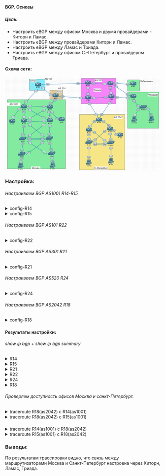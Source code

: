 #### BGP. Основы  
###  




##### Цель:  
* Настроить eBGP между офисом Москва и двумя провайдерами - Киторн и Ламас.
* Настроить eBGP между провайдерами Киторн и Ламас.
* Настроить eBGP между Ламас и Триада.
* Настроить eBGP между офисом С.-Петербург и провайдером Триада.


#### Схема сети:

  ![alt-текст](/lab-9/img/bgp.png)


### Настройка:

###### Настраиваем BGP AS1001 R14-R15
<details>
<summary>config-R14</summary>

```
router bgp 1001
 bgp router-id 14.14.14.14
 bgp log-neighbor-changes
 network 10.1.0.0 mask 255.255.0.0
 network 14.14.14.0 mask 255.255.255.0
 neighbor 10.1.1.14 remote-as 101
!
```
</details>

<details>
<summary>config-R15</summary>

```
router bgp 1001
 bgp router-id 15.15.15.15
 bgp log-neighbor-changes
 network 10.1.0.0 mask 255.255.0.0
 network 15.15.15.0 mask 255.255.255.0
 neighbor 10.1.1.30 remote-as 301
!
```
</details>

###### Настраиваем BGP AS101 R22
<details>
<summary>config-R22</summary>

```
router bgp 101
 bgp router-id 22.22.22.22
 bgp log-neighbor-changes
 network 10.2.0.0 mask 255.255.0.0
 network 22.22.22.0 mask 255.255.255.0
 neighbor 10.1.1.13 remote-as 1001
 neighbor 10.2.0.6 remote-as 301
!
```
</details>

###### Настраиваем BGP AS301 R21
<details>
<summary>config-R21</summary>

```
router bgp 301
 bgp router-id 21.21.21.21
 bgp log-neighbor-changes
 network 10.3.0.0 mask 255.255.0.0
 network 21.21.21.0 mask 255.255.255.0
 neighbor 10.1.1.29 remote-as 1001
 neighbor 10.2.0.5 remote-as 101
 neighbor 10.3.0.1 remote-as 520
!
```
</details>

###### Настраиваем BGP AS520 R24
<details>
<summary>config-R24</summary>

```
router bgp 520
 bgp router-id 24.24.24.24
 bgp log-neighbor-changes
 network 10.4.0.0 mask 255.255.0.0
 network 24.24.24.0 mask 255.255.255.0
 neighbor 10.3.0.2 remote-as 301
 neighbor 10.5.0.9 remote-as 2042
!         
```
</details>

###### Настраиваем BGP AS2042 R18
<details>
<summary>config-R18</summary>

```
router bgp 2042
 bgp router-id 18.18.18.18
 bgp log-neighbor-changes
 network 10.5.0.0 mask 255.255.0.0
 network 18.18.18.0 mask 255.255.255.0
 neighbor 10.5.0.10 remote-as 520
!
```
</details>

###  

#### Результаты настройки:

###### show ip bgp + show ip bgp summary
<details>
<summary>R14</summary>

```
R14# show ip bgp | beg Network
     Network          Next Hop            Metric LocPrf Weight Path
 *>  10.1.0.0/16      0.0.0.0                  0         32768 i
 *>  10.2.0.0/16      10.1.1.14                0             0 101 i
 *>  10.3.0.0/16      10.1.1.14                              0 101 301 i
 *>  10.4.0.0/16      10.1.1.14                              0 101 301 520 i
 *>  10.5.0.0/16      10.1.1.14                              0 101 301 520 2042 i
 *>  14.14.14.0/24    0.0.0.0                  0         32768 i
 *>  18.18.18.0/24    10.1.1.14                              0 101 301 520 2042 i
 *>  21.21.21.0/24    10.1.1.14                              0 101 301 i
 *>  22.22.22.0/24    10.1.1.14                0             0 101 i
 *>  24.24.24.0/24    10.1.1.14                              0 101 301 520 i
R14#

R14# show ip bgp summary | beg Neighbor
Neighbor        V           AS MsgRcvd MsgSent   TblVer  InQ OutQ Up/Down  State/PfxRcd
10.1.1.14       4          101      42      46       27    0    0 00:31:15        8
R14#
```
</details>
<details>
<summary>R15</summary>

```
R15#show ip bgp | beg Network
     Network          Next Hop            Metric LocPrf Weight Path
 *>  10.1.0.0/16      0.0.0.0                  0         32768 i
 *>  10.2.0.0/16      10.1.1.30                              0 301 101 i
 *>  10.3.0.0/16      10.1.1.30                0             0 301 i
 *>  10.4.0.0/16      10.1.1.30                              0 301 520 i
 *>  10.5.0.0/16      10.1.1.30                              0 301 520 2042 i
 *>  15.15.15.0/24    0.0.0.0                  0         32768 i
 *>  18.18.18.0/24    10.1.1.30                              0 301 520 2042 i
 *>  21.21.21.0/24    10.1.1.30                0             0 301 i
 *>  22.22.22.0/24    10.1.1.30                              0 301 101 i
 *>  24.24.24.0/24    10.1.1.30                              0 301 520 i
R15#


R15#show ip bgp summary | beg Neighbor
Neighbor        V           AS MsgRcvd MsgSent   TblVer  InQ OutQ Up/Down  State/PfxRcd
10.1.1.30       4          301      42      42       19    0    0 00:32:28        8
R15#

```
</details>
<details>
<summary>R21</summary>

```
21#show ip bgp | beg Network
     Network          Next Hop            Metric LocPrf Weight Path
 *   10.1.0.0/16      10.2.0.5                               0 101 1001 i
 *>                   10.1.1.29                0             0 1001 i
 *>  10.2.0.0/16      10.2.0.5                 0             0 101 i
 *>  10.3.0.0/16      0.0.0.0                  0         32768 i
 *>  10.4.0.0/16      10.3.0.1                 0             0 520 i
 *>  10.5.0.0/16      10.3.0.1                               0 520 2042 i
 *>  14.14.14.0/24    10.2.0.5                               0 101 1001 i
 *>  15.15.15.0/24    10.1.1.29                0             0 1001 i
 *>  18.18.18.0/24    10.3.0.1                               0 520 2042 i
 *>  21.21.21.0/24    0.0.0.0                  0         32768 i
 *>  22.22.22.0/24    10.2.0.5                 0             0 101 i
 *>  24.24.24.0/24    10.3.0.1                 0             0 520 i
R21#


R21#show ip bgp summary | beg Neighbor
Neighbor        V           AS MsgRcvd MsgSent   TblVer  InQ OutQ Up/Down  State/PfxRcd
10.1.1.29       4         1001      43      43       14    0    0 00:33:32        2
10.2.0.5        4          101      45      43       14    0    0 00:33:31        4
10.3.0.1        4          520      41      44       14    0    0 00:33:31        4
R21#

```
</details>
<details>
<summary>R22</summary>

```
R22#show ip bgp | beg Network
     Network          Next Hop            Metric LocPrf Weight Path
 *>  10.1.0.0/16      10.1.1.13                0             0 1001 i
 *                    10.2.0.6                               0 301 1001 i
 *>  10.2.0.0/16      0.0.0.0                  0         32768 i
 *>  10.3.0.0/16      10.2.0.6                 0             0 301 i
 *>  10.4.0.0/16      10.2.0.6                               0 301 520 i
 *>  10.5.0.0/16      10.2.0.6                               0 301 520 2042 i
 *>  14.14.14.0/24    10.1.1.13                0             0 1001 i
 *>  15.15.15.0/24    10.2.0.6                               0 301 1001 i
 *>  18.18.18.0/24    10.2.0.6                               0 301 520 2042 i
 *>  21.21.21.0/24    10.2.0.6                 0             0 301 i
 *>  22.22.22.0/24    0.0.0.0                  0         32768 i
 *>  24.24.24.0/24    10.2.0.6                               0 301 520 i
R22#


R22#show ip bgp summary | beg Neighbor
Neighbor        V           AS MsgRcvd MsgSent   TblVer  InQ OutQ Up/Down  State/PfxRcd
10.1.1.13       4         1001      49      45       15    0    0 00:34:22        2
10.2.0.6        4          301      44      46       15    0    0 00:34:27        8
R22#
```
</details>
<details>
<summary>R24</summary>

```
R24#show ip bgp | beg Network
     Network          Next Hop            Metric LocPrf Weight Path
 *>  10.1.0.0/16      10.3.0.2                               0 301 1001 i
 *>  10.2.0.0/16      10.3.0.2                               0 301 101 i
 *>  10.3.0.0/16      10.3.0.2                 0             0 301 i
 *>  10.4.0.0/16      0.0.0.0                  0         32768 i
 *>  10.5.0.0/16      10.5.0.9                 0             0 2042 i
 *>  14.14.14.0/24    10.3.0.2                               0 301 101 1001 i
 *>  15.15.15.0/24    10.3.0.2                               0 301 1001 i
 *>  18.18.18.0/24    10.5.0.9                 0             0 2042 i
 *>  21.21.21.0/24    10.3.0.2                 0             0 301 i
 *>  22.22.22.0/24    10.3.0.2                               0 301 101 i
 *>  24.24.24.0/24    0.0.0.0                  0         32768 i
R24#


R24#show ip bgp summary | beg Neighbor
Neighbor        V           AS MsgRcvd MsgSent   TblVer  InQ OutQ Up/Down  State/PfxRcd
10.3.0.2        4          301      46      43       14    0    0 00:35:14        7
10.5.0.9        4         2042      25      32       14    0    0 00:19:00        2
R24#
```
</details>
<details>
<summary>R18</summary>

```
R18#show ip bgp | beg Network
     Network          Next Hop            Metric LocPrf Weight Path
 *>  10.1.0.0/16      10.5.0.10                              0 520 301 1001 i
 *>  10.2.0.0/16      10.5.0.10                              0 520 301 101 i
 *>  10.3.0.0/16      10.5.0.10                              0 520 301 i
 *>  10.4.0.0/16      10.5.0.10                0             0 520 i
 *>  10.5.0.0/16      0.0.0.0                  0         32768 i
 *>  14.14.14.0/24    10.5.0.10                              0 520 301 101 1001 i
 *>  15.15.15.0/24    10.5.0.10                              0 520 301 1001 i
 *>  18.18.18.0/24    0.0.0.0                  0         32768 i
 *>  21.21.21.0/24    10.5.0.10                              0 520 301 i
 *>  22.22.22.0/24    10.5.0.10                              0 520 301 101 i
 *>  24.24.24.0/24    10.5.0.10                0             0 520 i
R18#


R18#show ip bgp summary | beg Neighbor
Neighbor        V           AS MsgRcvd MsgSent   TblVer  InQ OutQ Up/Down  State/PfxRcd
10.5.0.10       4          520      32      26       13    0    0 00:19:43        9
R18#
```
</details>

###### Проверяем доступность офисов Москва и санкт-Петербург.
<details>
<summary>traceroute R18(as2042) с R14(as1001)</summary>

```
R14#traceroute 18.18.18.18 source 14.14.14.14
Type escape sequence to abort.
Tracing the route to 18.18.18.18
VRF info: (vrf in name/id, vrf out name/id)
  1 10.1.1.14 1 msec 1 msec 0 msec
  2 10.2.0.6 [AS 101] 0 msec 1 msec 0 msec
  3 10.3.0.1 [AS 301] 1 msec 1 msec 1 msec
  4 10.5.0.9 [AS 2042] 2 msec *  1 msec
R14#
```
</details>

<details>
<summary>traceroute R18(as2042) с R15(as1001)</summary>

```
R15#traceroute 18.18.18.18 source 15.15.15.15
Type escape sequence to abort.
Tracing the route to 18.18.18.18
VRF info: (vrf in name/id, vrf out name/id)
  1 10.1.1.30 1 msec 1 msec 0 msec
  2 10.3.0.1 [AS 301] 1 msec 1 msec 1 msec
  3 10.5.0.9 [AS 2042] 1 msec *  1 msec
R15#
```
</details>

###  

<details>
<summary>traceroute R14(as1001) с R18(as2042)</summary>

```
R18#traceroute 14.14.14.14 source 18.18.18.18
Type escape sequence to abort.
Tracing the route to 14.14.14.14
VRF info: (vrf in name/id, vrf out name/id)
  1 10.5.0.10 1 msec 1 msec 1 msec
  2 10.3.0.2 [AS 301] 1 msec 1 msec 1 msec
  3 10.2.0.5 [AS 101] 1 msec 1 msec 1 msec
  4 10.1.1.13 [AS 1001] 2 msec *  2 msec
R18#

```
</details>

<details>
<summary>traceroute R15(as1001) с R18(as2042)</summary>

```
R18#traceroute 15.15.15.15 source 18.18.18.18
Type escape sequence to abort.
Tracing the route to 15.15.15.15
VRF info: (vrf in name/id, vrf out name/id)
  1 10.5.0.10 1 msec 1 msec 0 msec
  2 10.3.0.2 [AS 301] 1 msec 1 msec 1 msec
  3 10.1.1.29 [AS 1001] 1 msec *  4 msec
R18#
```
</details>

### Выводы:

По результатам трассировки видно, что связь между маршрутизаторами Москва и Санкт-Петербург настроена через Киторн, Ламас, Триада.
